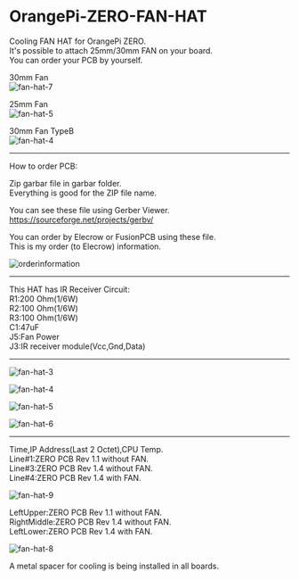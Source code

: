 # OrangePi-ZERO-FAN-HAT
Cooling FAN HAT for OrangePi ZERO.   
It's possible to attach 25mm/30mm FAN on your board.   
You can order your PCB by yourself.   

30mm Fan   
![fan-hat-7](https://user-images.githubusercontent.com/6020549/30236881-e1022aa0-955f-11e7-981e-05ddf31f22e0.JPG)

25mm Fan   
![fan-hat-5](https://user-images.githubusercontent.com/6020549/30744920-21e12a60-9fdf-11e7-9b45-9c3c2c49a951.JPG)

30mm Fan TypeB   
![fan-hat-4](https://user-images.githubusercontent.com/6020549/31325117-794bcd24-acf4-11e7-9f82-81e12659859c.JPG)

----

How to order PCB:   

Zip garbar file in garbar folder.   
Everything is good for the ZIP file name.   

You can see these file using Gerber Viewer.   
https://sourceforge.net/projects/gerbv/   

You can order by Elecrow or FusionPCB using these file.   
This is my order (to Elecrow) information.   

![orderinformation](https://user-images.githubusercontent.com/6020549/30236849-dec78f06-955e-11e7-9ac2-2fa6ef892bd1.JPG)

----

This HAT has IR Receiver Circuit:   
R1:200 Ohm(1/6W)   
R2:100 Ohm(1/6W)   
R3:100 Ohm(1/6W)   
C1:47uF   
J5:Fan Power   
J3:IR receiver module(Vcc,Gnd,Data)   

----

![fan-hat-3](https://user-images.githubusercontent.com/6020549/30236874-c6033dfc-955f-11e7-9182-d3702575fda0.JPG)

![fan-hat-4](https://user-images.githubusercontent.com/6020549/30236875-cada0f7c-955f-11e7-9b37-686b668f652e.JPG)

![fan-hat-5](https://user-images.githubusercontent.com/6020549/30236877-cdc38128-955f-11e7-9f76-9d0f30d49631.JPG)

![fan-hat-6](https://user-images.githubusercontent.com/6020549/30236879-d510ee66-955f-11e7-84b1-5888b6e463aa.JPG)

----

Time,IP Address(Last 2 Octet),CPU Temp.   
Line#1:ZERO PCB Rev 1.1 without FAN.   
Line#3:ZERO PCB Rev 1.4 without FAN.   
Line#4:ZERO PCB Rev 1.4 with FAN.   

![fan-hat-9](https://user-images.githubusercontent.com/6020549/30236883-e5f5fdc0-955f-11e7-8895-50cc09fd9373.JPG)

LeftUpper:ZERO PCB Rev 1.1 without FAN.   
RightMiddle:ZERO PCB Rev 1.4 without FAN.   
LeftLower:ZERO PCB Rev 1.4 with FAN.   

![fan-hat-8](https://user-images.githubusercontent.com/6020549/30236884-e9c0f644-955f-11e7-8b4c-6276a1f41309.JPG)

A metal spacer for cooling is being installed in all boards.   
